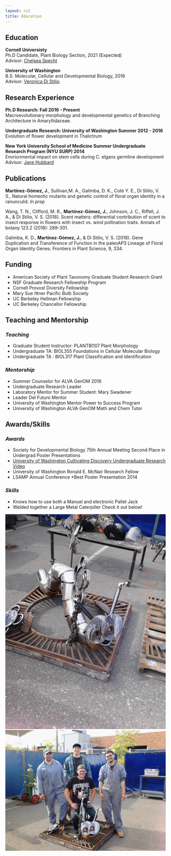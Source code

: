 ```yaml
---
layout: cv2
title: Education
---
```

## Education
**Cornell Universisty**  
Ph.D Candidate, Plant Biology Section, 2021 (Expected)  
Advisor: [Chelsea Specht](http://blogs.cornell.edu/specht/)

**University of Washington**  
B.S.  Molecular, Cellular and Developmental Biology, 2016  
Advisor: [Veronica Di Stilio](http://faculty.washington.edu/distilio/)  


## Research Experience
**Ph.D Research: Fall 2016 - Present**  
Macroevolutionary morphology and developmental genetics of Branching Architecture in Amaryllidaceae. 

**Undergraduate Research: University of Washington 	Summer 2012 - 2016**  
Evolution of flower development  in Thalictrum 

**New York University School of Medicine Summer Undergraduate  
Research Program (NYU SURP) 2014**  
Envrionmental impact on stem cells during C. elgans germline development  
Advisor: [Jane Hubbard](http://jhubbardlab.med.nyu.edu/)

## Publications
**Martínez-Gómez, J.**, Sullivan,M. A., Galimba, D. K., Coté Y. E., Di Stilio, V. S., Natural homeotic mutants and genetic control of floral organ identity in a ranunculid. *In prep*

Wang, T. N., Clifford, M. R., **Martínez-Gómez, J.**, Johnson, J. C., Riffell, J. A., & Di Stilio, V. S. (2018). Scent matters: differential contribution of scent to insect response in flowers with insect vs. wind pollination traits. Annals of botany 123.2 (2018): 289-301.

Galimba, K. D., **Martínez-Gómez, J.**, & Di Stilio, V. S. (2018). Gene Duplication and Transference of Function in the paleoAP3 Lineage of Floral Organ Identity Genes. Frontiers in Plant Science, 9, 334.


## Funding
* American Society of Plant Taxonomy Graduate Student Research Grant
* NSF Graduate Research Fellowship Program  
* Cornell Provost Diversity Fellowship    
* Mary Sue Ittner Pacific Bulb Society    
* UC Berkeley Hellman Fellowship    
* UC Berkeley Chancellor Fellowship  

## Teaching and Mentorship 
### *Teaching* 
<ul>
<li>Graduate Student Instructor: PLANTBI107 Plant Morphology</li>  
<li>Undergraduate TA: BIOL355 Foundations in Cellular Molecular Biology </li>  
<li>Undergraduate TA : BIOL317 Plant Classification and Identification</li>  
</ul>

### *Mentorship*
* Summer Counselor for ALVA GenOM 2016   
* Undergraduate Research Leader   
* Laboratory Mentor for Summer Student: Mary Swadener   
* Leader Del Futuro Mentor  
* University of Washington Mentor Power to Success Program  
* University of Washington ALVA GenOM Math and Chem Tutor   

## Awards/Skills
### *Awards*
* Society for Developmental Biology 75th Annual Meeting Second Place in Undergrad Poster Presentations  
* [University of Washington Cultivating Discovery Undergraduate Research Video](https://www.youtube.com/watch?v=eRAfphm7Eac)   
* University of Washington Ronald E. McNair Research Fellow  
* LSAMP Annual Conference *Best Poster Presentation 2014 
### *Skills*
* Knows how to use both a Manuel and electronic Pallet Jack
* Welded together a Large Metal Caterpiller Check it out below!

![alt text](/assets/img/Caterpiller1.jpg "His Name was Edwig")
![alt text](/assets/img/Caterpiller2.jpg "Team Work Makes the Dream Work!!!")
